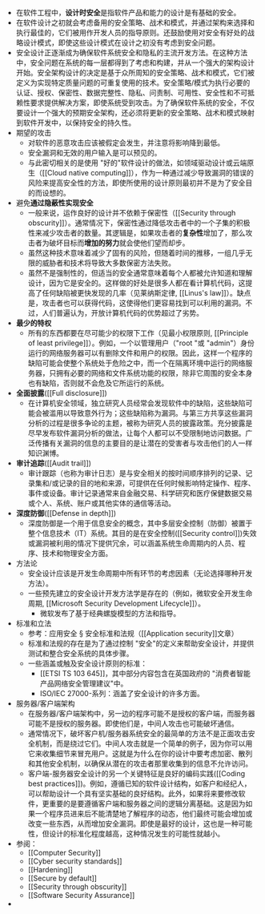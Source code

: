 - 在软件工程中，**设计时安全**是指软件产品和能力的设计是有基础的安全。
- 在软件设计之初就会考虑备用的安全策略、战术和模式，并通过架构来选择和执行最佳的，它们被用作开发人员的指导原则。还鼓励使用对安全有好处的战略设计模式，即使这些设计模式在设计之初没有考虑到安全问题。
- 安全设计正逐渐成为确保软件系统安全和隐私的主流开发方法。在这种方法中，安全问题在系统的每一层都得到了考虑和构建，并从一个强大的架构设计开始。安全架构设计的决定是基于众所周知的安全策略、战术和模式，它们被定义为实现特定质量问题的可重复使用的技术。安全策略/模式为执行必要的认证、授权、保密性、数据完整性、隐私、问责制、可用性、安全性和不可抵赖性要求提供解决方案，即使系统受到攻击。为了确保软件系统的安全，不仅要设计一个强大的预期安全架构，还必须将更新的安全策略、战术和模式映射到软件开发中，以保持安全的持久性。
- 期望的攻击
	- 对软件的恶意攻击应该被假定会发生，并注意将影响降到最低。
	- 安全漏洞和无效的用户输入是可以预见的。
	- 与此密切相关的是使用 "好的"软件设计的做法，如领域驱动设计或云端原生（[[Cloud native computing]]），作为一种通过减少导致漏洞的错误的风险来提高安全性的方法，即使所使用的设计原则最初并不是为了安全目的而设想的。
- 避免**通过隐蔽性实现安全**
	- 一般来说，运作良好的设计并不依赖于保密性（[[Security through obscurity]]）。通常情况下，保密性通过降低攻击者中的一个子集的积极性来减少攻击者的数量。其逻辑是，如果攻击者的**复杂性**增加了，那么攻击者为破坏目标而**增加的努力**就会使他们望而却步。
	- 虽然这种技术意味着减少了固有的风险，但随着时间的推移，一组几乎无限的威胁者和技术将导致大多数保密方法失败。
	- 虽然不是强制性的，但适当的安全通常意味着每个人都被允许知道和理解设计，因为它是安全的。这样做的好处是很多人都在看计算机代码，这提高了任何缺陷被更快发现的几率（见莱纳斯定律, [[Linus's law]]）。缺点是，攻击者也可以获得代码，这使得他们更容易找到可以利用的漏洞。不过，人们普遍认为，开放计算机代码的优势超过了劣势。
- **最少的特权**
	- 所有的东西都要在尽可能少的权限下工作（见最小权限原则, [[Principle of least privilege]]）。例如，一个以管理用户（"root "或 "admin"）身份运行的网络服务器可以有删除文件和用户的权限。因此，这样一个程序的缺陷可能会使整个系统处于危险之中，而一个在隔离环境中运行的网络服务器，只拥有必要的网络和文件系统功能的权限，除非它周围的安全本身也有缺陷，否则就不会危及它所运行的系统。
- **全面披露**([[Full disclosure]])
	- 在计算机安全领域，独立研究人员经常会发现软件中的缺陷，这些缺陷可能会被滥用以导致意外行为；这些缺陷称为漏洞。与第三方共享这些漏洞分析的过程是很多争论的主题，被称为研究人员的披露政策。充分披露是尽早发布软件漏洞分析的做法，让每个人都可以不受限制地访问数据。广泛传播有关漏洞的信息的主要目的是让潜在的受害者与攻击他们的人一样知识渊博。
- **审计追踪**([[Audit trail]])
	- 审计跟踪（也称为审计日志）是与安全相关的按时间顺序排列的记录、记录集和/或记录的目的地和来源，可提供在任何时候影响特定操作、程序、事件或设备。审计记录通常来自金融交易、科学研究和医疗保健数据交易或个人、系统、账户或其他实体的通信等活动。
- **深度防御**([[Defense in depth]])
	- 深度防御是一个用于信息安全的概念，其中多层安全控制（防御）被置于整个信息技术（IT）系统。其目的是在安全控制([[Security control]])失效或漏洞被利用的情况下提供冗余，可以涵盖系统生命周期内的人员、程序、技术和物理安全方面。
- 方法论
	- 安全设计应该是开发生命周期中所有环节的考虑因素（无论选择哪种开发方法）。
	- 一些预先建立的安全设计开发方法学是存在的（例如，微软安全开发生命周期, [[Microsoft Security Development Lifecycle]]）。
		- 微软发布了基于经典螺旋模型的方法和指导。
- 标准和立法
	- 参考：应用安全 § 安全标准和法规（[[Application security]]文章）
	- 标准和法规的存在是为了通过控制 "安全"的定义来帮助安全设计，并提供测试和整合安全系统的具体步骤。
	- 一些涵盖或触及安全设计原则的标准：
		- [[ETSI TS 103 645]]，其中部分内容包含在英国政府的 "消费者智能产品网络安全管理建议"中。
		- ISO/IEC 27000-系列：涵盖了安全设计的许多方面。
- 服务器/客户端架构
	- 在服务器/客户端架构中，另一边的程序可能不是授权的客户端，而服务器可能不是授权的服务器。即使他们是，中间人攻击也可能破坏通信。
	- 通常情况下，破坏客户机/服务器系统安全的最简单的方法不是正面攻击安全机制，而是绕过它们。中间人攻击就是一个简单的例子，因为你可以用它来收集细节来冒充用户。这就是为什么在你的设计中要考虑加密、散列和其他安全机制，以确保从潜在的攻击者那里收集到的信息不允许访问。
	- 客户端-服务器安全设计的另一个关键特征是良好的编码实践([[Coding best practices]])。例如，遵循已知的软件设计结构，如客户和经纪人，可以帮助设计一个具有坚实基础的良好结构。此外，如果将来要修改软件，更重要的是要遵循客户端和服务器之间的逻辑分离基础。这是因为如果一个程序员进来后不能清楚地了解程序的动态，他们最终可能会增加或改变一些东西，从而增加安全漏洞。即使是最好的设计，这也是一种可能性，但设计的标准化程度越高，这种情况发生的可能性就越小。
- 参阅：
	- [[Computer Security]]
	- [[Cyber security standards]]
	- [[Hardening]]
	- [[Secure by default]]
	- [[Security through obscurity]]
	- [[Software Security Assurance]]
-
